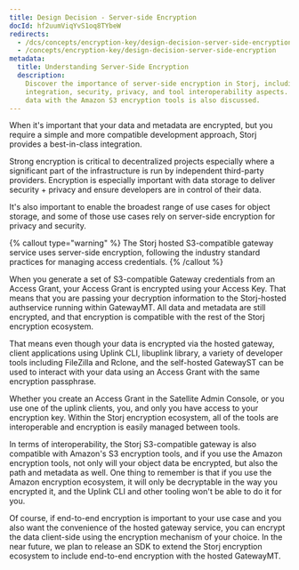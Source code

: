 ```yaml
---
title: Design Decision - Server-side Encryption
docId: hf2uumViqYvS1oq8TYbeW
redirects:
  - /dcs/concepts/encryption-key/design-decision-server-side-encryption
  - /concepts/encryption-key/design-decision-server-side-encryption
metadata:
  title: Understanding Server-Side Encryption
  description:
    Discover the importance of server-side encryption in Storj, including
    integration, security, privacy, and tool interoperability aspects. Using stored
    data with the Amazon S3 encryption tools is also discussed.
---
```


When it's important that your data and metadata are encrypted, but you require a simple and more compatible development approach, Storj provides a best-in-class integration.

Strong encryption is critical to decentralized projects especially where a significant part of the infrastructure is run by independent third-party providers. Encryption is especially important with data storage to deliver security + privacy and ensure developers are in control of their data.

It's also important to enable the broadest range of use cases for object storage, and some of those use cases rely on server-side encryption for privacy and security.

{% callout type="warning"  %}
The Storj hosted S3-compatible gateway service uses server-side encryption, following the industry standard practices for managing access credentials.
{% /callout %}

When you generate a set of S3-compatible Gateway credentials from an Access Grant, your Access Grant is encrypted using your Access Key. That means that you are passing your decryption information to the Storj-hosted authservice running within GatewayMT. All data and metadata are still encrypted, and that encryption is compatible with the rest of the Storj encryption ecosystem.

That means even though your data is encrypted via the hosted gateway, client applications using Uplink CLI, libuplink library, a variety of developer tools including FileZilla and Rclone, and the self-hosted GatewayST can be used to interact with your data using an Access Grant with the same encryption passphrase.

Whether you create an Access Grant in the Satellite Admin Console, or you use one of the uplink clients, you, and only you have access to your encryption key. Within the Storj encryption ecosystem, all of the tools are interoperable and encryption is easily managed between tools.

In terms of interoperability, the Storj S3-compatible gateway is also compatible with Amazon's S3 encryption tools, and if you use the Amazon encryption tools, not only will your object data be encrypted, but also the path and metadata as well. One thing to remember is that if you use the Amazon encryption ecosystem, it will only be decryptable in the way you encrypted it, and the Uplink CLI and other tooling won't be able to do it for you.

Of course, if end-to-end encryption is important to your use case and you also want the convenience of the hosted gateway service, you can encrypt the data client-side using the encryption mechanism of your choice. In the near future, we plan to release an SDK to extend the Storj encryption ecosystem to include end-to-end encryption with the hosted GatewayMT.
